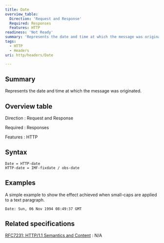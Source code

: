 ```yaml
---
title: Date
overview_table:
  Direction: 'Request and Response'
  Required: Responses
  Features: HTTP
readiness: 'Not Ready'
summary: 'Represents the date and time at which the message was originated.'
tags:
  - HTTP
  - Headers
uri: http/headers/Date

---
```

## Summary

Represents the date and time at which the message was originated.

## Overview table

Direction
:   Request and Response

Required
:   Responses

Features
:   HTTP

## Syntax

    Date = HTTP-date
    HTTP-date = IMF-fixdate / obs-date

## Examples

A simple example to show the effect achieved when small-caps are applied to a text paragraph.

```
Date: Sun, 06 Nov 1994 08:49:37 GMT
```

## Related specifications

[RFC7231: HTTP/1.1 Semantics and Content](http://tools.ietf.org/html/rfc7231#section-7.1.1.2)
:   N/A
